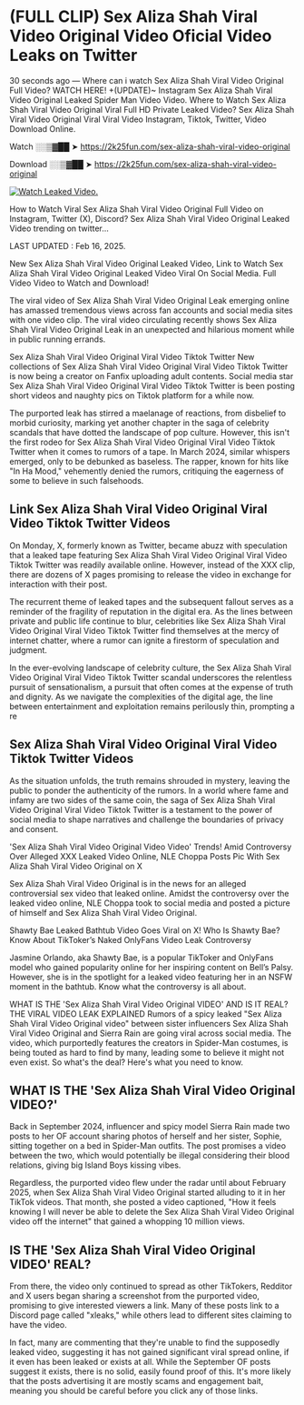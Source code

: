 # (FULL CLIP) Sex Aliza Shah Viral Video Original Video Oficial Video Leaks on Twitter

30 seconds ago — Where can i watch Sex Aliza Shah Viral Video Original Full Video? WATCH HERE! +(UPDATE)~ Instagram Sex Aliza Shah Viral Video Original Leaked Spider Man Video Video. Where to Watch Sex Aliza Shah Viral Video Original Viral Full HD Private Leaked Video? Sex Aliza Shah Viral Video Original Viral Viral Video Instagram, Tiktok, Twitter, Video Download Online.

Watch ░░▒▓██ ➤ https://2k25fun.com/sex-aliza-shah-viral-video-original

Download ░░▒▓██ ➤ https://2k25fun.com/sex-aliza-shah-viral-video-original

[![Watch Leaked Video.](https://miro.medium.com/v2/resize:fit:828/format:webp/1*cilzJN44JGOrTw9NJCrNHA.gif "Watch Leaked Video")](https://2k25fun.com/sex-aliza-shah-viral-video-original)

How to Watch Viral Sex Aliza Shah Viral Video Original Full Video on Instagram, Twitter (X), Discord? Sex Aliza Shah Viral Video Original Leaked Video trending on twitter...

LAST UPDATED : Feb 16, 2025.

New Sex Aliza Shah Viral Video Original Leaked Video, Link to Watch Sex Aliza Shah Viral Video Original Leaked Video Viral On Social Media. Full Video Video to Watch and Download!

The viral video of Sex Aliza Shah Viral Video Original Leak emerging online has amassed tremendous views across fan accounts and social media sites with one video clip. The viral video circulating recently shows Sex Aliza Shah Viral Video Original Leak in an unexpected and hilarious moment while in public running errands.

Sex Aliza Shah Viral Video Original Viral Video Tiktok Twitter New collections of Sex Aliza Shah Viral Video Original Viral Video Tiktok Twitter is now being a creator on Fanfix uploading adult contents. Social media star Sex Aliza Shah Viral Video Original Viral Video Tiktok Twitter is been posting short videos and naughty pics on Tiktok platform for a while now.

The purported leak has stirred a maelanage of reactions, from disbelief to morbid curiosity, marking yet another chapter in the saga of celebrity scandals that have dotted the landscape of pop culture. However, this isn't the first rodeo for Sex Aliza Shah Viral Video Original Viral Video Tiktok Twitter when it comes to rumors of a tape. In March 2024, similar whispers emerged, only to be debunked as baseless. The rapper, known for hits like "In Ha Mood," vehemently denied the rumors, critiquing the eagerness of some to believe in such falsehoods.

## Link Sex Aliza Shah Viral Video Original Viral Video Tiktok Twitter Videos

On Monday, X, formerly known as Twitter, became abuzz with speculation that a leaked tape featuring Sex Aliza Shah Viral Video Original Viral Video Tiktok Twitter was readily available online. However, instead of the XXX clip, there are dozens of X pages promising to release the video in exchange for interaction with their post.

The recurrent theme of leaked tapes and the subsequent fallout serves as a reminder of the fragility of reputation in the digital era. As the lines between private and public life continue to blur, celebrities like Sex Aliza Shah Viral Video Original Viral Video Tiktok Twitter find themselves at the mercy of internet chatter, where a rumor can ignite a firestorm of speculation and judgment.

In the ever-evolving landscape of celebrity culture, the Sex Aliza Shah Viral Video Original Viral Video Tiktok Twitter scandal underscores the relentless pursuit of sensationalism, a pursuit that often comes at the expense of truth and dignity. As we navigate the complexities of the digital age, the line between entertainment and exploitation remains perilously thin, prompting a re

##  Sex Aliza Shah Viral Video Original Viral Video Tiktok Twitter Videos

As the situation unfolds, the truth remains shrouded in mystery, leaving the public to ponder the authenticity of the rumors. In a world where fame and infamy are two sides of the same coin, the saga of Sex Aliza Shah Viral Video Original Viral Video Tiktok Twitter is a testament to the power of social media to shape narratives and challenge the boundaries of privacy and consent.

'Sex Aliza Shah Viral Video Original Video Video' Trends! Amid Controversy Over Alleged XXX Leaked Video Online, NLE Choppa Posts Pic With Sex Aliza Shah Viral Video Original on X

Sex Aliza Shah Viral Video Original is in the news for an alleged controversial sex video that leaked online. Amidst the controversy over the leaked video online, NLE Choppa took to social media and posted a picture of himself and Sex Aliza Shah Viral Video Original.

Shawty Bae Leaked Bathtub Video Goes Viral on X! Who Is Shawty Bae? Know About TikToker’s Naked OnlyFans Video Leak Controversy

Jasmine Orlando, aka Shawty Bae, is a popular TikToker and OnlyFans model who gained popularity online for her inspiring content on Bell’s Palsy. However, she is in the spotlight for a leaked video featuring her in an NSFW moment in the bathtub. Know what the controversy is all about.

WHAT IS THE 'Sex Aliza Shah Viral Video Original VIDEO' AND IS IT REAL? THE VIRAL VIDEO LEAK EXPLAINED Rumors of a spicy leaked "Sex Aliza Shah Viral Video Original video" between sister influencers Sex Aliza Shah Viral Video Original and Sierra Rain are going viral across social media. The video, which purportedly features the creators in Spider-Man costumes, is being touted as hard to find by many, leading some to believe it might not even exist. So what's the deal? Here's what you need to know.

## WHAT IS THE 'Sex Aliza Shah Viral Video Original VIDEO?'

Back in September 2024, influencer and spicy model Sierra Rain made two posts to her OF account sharing photos of herself and her sister, Sophie, sitting together on a bed in Spider-Man outfits. The post promises a video between the two, which would potentially be illegal considering their blood relations, giving big Island Boys kissing vibes.

Regardless, the purported video flew under the radar until about February 2025, when Sex Aliza Shah Viral Video Original started alluding to it in her TikTok videos. That month, she posted a video captioned, "How it feels knowing I will never be able to delete the Sex Aliza Shah Viral Video Original video off the internet" that gained a whopping 10 million views.

## IS THE 'Sex Aliza Shah Viral Video Original VIDEO' REAL?

From there, the video only continued to spread as other TikTokers, Redditor and X users began sharing a screenshot from the purported video, promising to give interested viewers a link. Many of these posts link to a Discord page called "xleaks," while others lead to different sites claiming to have the video.

In fact, many are commenting that they're unable to find the supposedly leaked video, suggesting it has not gained significant viral spread online, if it even has been leaked or exists at all. While the September OF posts suggest it exists, there is no solid, easily found proof of this. It's more likely that the posts advertising it are mostly scams and engagement bait, meaning you should be careful before you click any of those links.